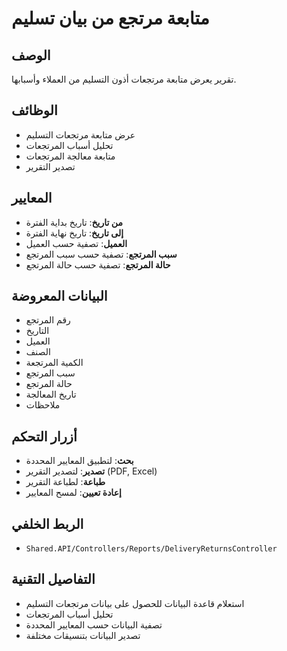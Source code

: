 # متابعة مرتجع من بيان تسليم

## الوصف
تقرير يعرض متابعة مرتجعات أذون التسليم من العملاء وأسبابها.

## الوظائف
- عرض متابعة مرتجعات التسليم
- تحليل أسباب المرتجعات
- متابعة معالجة المرتجعات
- تصدير التقرير

## المعايير
- **من تاريخ**: تاريخ بداية الفترة
- **إلى تاريخ**: تاريخ نهاية الفترة
- **العميل**: تصفية حسب العميل
- **سبب المرتجع**: تصفية حسب سبب المرتجع
- **حالة المرتجع**: تصفية حسب حالة المرتجع

## البيانات المعروضة
- رقم المرتجع
- التاريخ
- العميل
- الصنف
- الكمية المرتجعة
- سبب المرتجع
- حالة المرتجع
- تاريخ المعالجة
- ملاحظات

## أزرار التحكم
- **بحث**: لتطبيق المعايير المحددة
- **تصدير**: لتصدير التقرير (PDF, Excel)
- **طباعة**: لطباعة التقرير
- **إعادة تعيين**: لمسح المعايير

## الربط الخلفي
- `Shared.API/Controllers/Reports/DeliveryReturnsController`

## التفاصيل التقنية
- استعلام قاعدة البيانات للحصول على بيانات مرتجعات التسليم
- تحليل أسباب المرتجعات
- تصفية البيانات حسب المعايير المحددة
- تصدير البيانات بتنسيقات مختلفة
